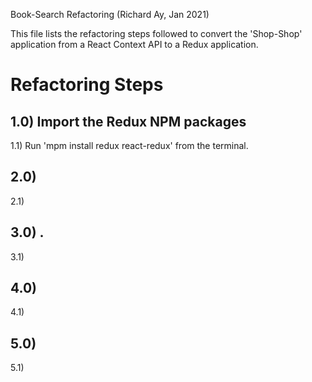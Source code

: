 Book-Search Refactoring
(Richard Ay, Jan 2021)

This file lists the refactoring steps followed to convert the 'Shop-Shop' application
from a React Context API to a Redux application.



# Refactoring Steps

## 1.0) Import the Redux NPM packages

1.1) Run 'mpm install redux react-redux' from the terminal.



## 2.0) 

2.1) 


## 3.0) .

3.1) 


## 4.0) 

4.1) 

## 5.0) 

5.1) 
